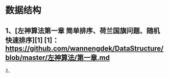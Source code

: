 # 数据结构

1、[左神算法第一章 简单排序、荷兰国旗问题、随机快速排序][1]
[1]：https://github.com/wannengdek/DataStructure/blob/master/左神算法/第一章.md
---
2、


